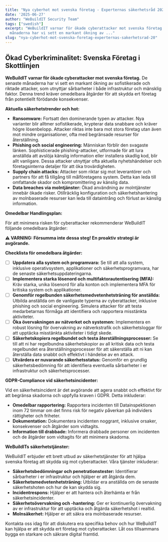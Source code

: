 ```yaml
---
title: "Nya cyberhot mot svenska företag - Experternas säkerhetsråd 2025"
date: '2025-06-27'
author: "WeBuildIT Security Team"
tags: ["swedish"]
excerpt: "WeBuildIT varnar för ökade cyberattacker mot svenska företag. De senaste
  månaderna har vi sett en markant ökning av ..."
slug: "nya-cyberhot-mot-svenska-foretag-experternas-sakerhetsrad-20"
---
```

## Ökad Cyberkriminalitet: Svenska Företag i Skottlinjen

**WeBuildIT varnar för ökade cyberattacker mot svenska företag.** De senaste månaderna har vi sett en markant ökning av sofistikerade och riktade attacker, som utnyttjar sårbarheter i både infrastruktur och mänsklig faktor.  Denna trend kräver omedelbara åtgärder för att skydda ert företag från potentiellt förödande konsekvenser.

**Aktuella säkerhetstrender och hot:**

* **Ransomware:** Fortsatt den dominerande typen av attacker.  Nya varianter blir alltmer sofistikerade, krypterar data snabbare och kräver högre lösenbelopp.  Attacker riktas inte bara mot stora företag utan även mot mindre organisationer, ofta med begränsade resurser för återställning.
* **Phishing och social engineering:**  Människan förblir den svagaste länken.  Sophisticerade phishing-attacker, utformade för att lura anställda att avslöja känslig information eller installera skadlig kod, blir allt vanligare.  Dessa attacker utnyttjar ofta aktuella nyhetshändelser och företagsinterna detaljer för att öka trovärdigheten.
* **Supply chain attacks:** Attacker som riktar sig mot leverantörer och partners för att få tillgång till målföretagens system.  Detta kan leda till omfattande skador och kompromittering av känslig data.
* **Data breaches via molntjänster:**  Ökad användning av molntjänster innebär ökade risker.  Otillräcklig konfiguration och säkerhetshantering av molnbaserade resurser kan leda till dataintrång och förlust av känslig information.


**Omedelbar Handlingsplan:**

För att minimera risken för cyberattacker rekommenderar WeBuildIT följande omedelbara åtgärder:

**⚠ VARNING:  Försumma inte dessa steg!  En proaktiv strategi är avgörande.**

**Checklista för omedelbara åtgärder:**

* [ ] **Uppdatera alla system och programvara:** Se till att alla system, inklusive operativsystem, applikationer och säkerhetsprogramvara, har de senaste säkerhetsuppdateringarna.
* [ ] **Implementera starka lösenord och multifaktorautentisering (MFA):**  Kräv starka, unika lösenord för alla konton och implementera MFA för kritiska system och applikationer.
* [ ] **Genomför regelbunden säkerhetsmedvetenhetsträning för anställda:**  Utbilda anställda om de vanligaste typerna av cyberattacker, inklusive phishing och social engineering.  Simulera attacker för att testa medarbetarnas förmåga att identifiera och rapportera misstänkta aktiviteter.
* [ ] **Öka övervakningen av nätverket och systemen:** Implementera en robust lösning för övervakning av nätverkstrafik och säkerhetsloggar för att upptäcka misstänkta aktiviteter i tidigt skede.
* [ ] **Säkerhetskopiera regelbundet och testa återställningsprocesser:**  Se till att ni har regelbundna säkerhetskopior av all kritisk data och testa regelbundet era återställningsprocesser för att säkerställa att ni kan återställa data snabbt och effektivt i händelse av en attack.
* [ ] **Utvärdera er nuvarande säkerhetsstatus:** Genomför en grundlig säkerhetsbedömning för att identifiera eventuella sårbarheter i er infrastruktur och säkerhetsprocesser.

**GDPR-Compliance vid säkerhetsincidenter:**

Vid en säkerhetsincident är det avgörande att agera snabbt och effektivt för att begränsa skadorna och uppfylla kraven i GDPR.  Detta inkluderar:

* **Omedelbar rapportering:** Rapportera incidenten till Datainspektionen inom 72 timmar om det finns risk för negativ påverkan på individers rättigheter och friheter.
* **Dokumentation:**  Dokumentera incidenten noggrant, inklusive orsaker, konsekvenser och åtgärder som vidtagits.
* **Information till drabbade:** Informera drabbade personer om incidenten och de åtgärder som vidtagits för att minimera skadorna.

**WeBuildITs säkerhetstjänster:**

WeBuildIT erbjuder ett brett utbud av säkerhetstjänster för att hjälpa svenska företag att skydda sig mot cyberattacker.  Våra tjänster inkluderar:

* **Säkerhetsbedömningar och penetrationstester:** Identifierar sårbarheter i er infrastruktur och hjälper er att åtgärda dem.
* **Säkerhetsmedvetenhetsträning:** Utbildar era anställda om de senaste säkerhetshoten och hur de kan skydda sig.
* **Incidentrespons:**  Hjälper er att hantera och återhämta er från säkerhetsincidenter.
* **Säkerhetsövervakning och -hantering:**  Ger er kontinuerlig övervakning av er infrastruktur för att upptäcka och åtgärda säkerhetshot i realtid.
* **Molnsäkerhet:** Hjälper er att säkra era molnbaserade resurser.


Kontakta oss idag för att diskutera era specifika behov och hur WeBuildIT kan hjälpa er att skydda ert företag mot cyberattacker.  Låt oss tillsammans bygga en starkare och säkrare digital framtid.
